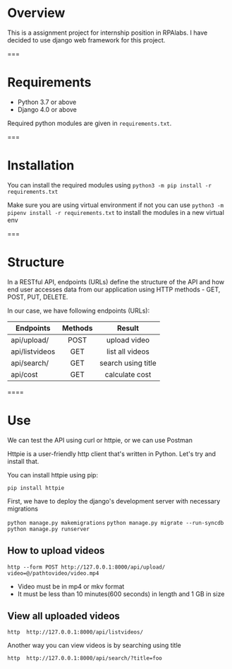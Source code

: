 #  Overview

This is a assignment project for internship position in RPAlabs. I have decided to use django web framework for this project. 

===

# Requirements

- Python 3.7 or above
- Django 4.0 or above


Required python modules are given in `requirements.txt`.

===

# Installation

You can install the required modules using 
`python3 -m pip install -r requirements.txt`

Make sure you are using virtual environment if not you can use 
`python3 -m pipenv install -r requirements.txt`
to install the modules in a new virtual env

===

# Structure

In a RESTful API, endpoints (URLs) define the structure of the API and how end user accesses data from our application using HTTP methods  - GET, POST, PUT, DELETE.

In our case, we have following endpoints (URLs):


| Endpoints     | Methods       | Result            |
| ------------- |:-------------:| :----------------:|
| api/upload/   | POST          | upload video      |
| api/listvideos| GET           | list all videos   |
| api/search/   | GET           | search using title|
| api/cost      | GET           | calculate cost    |

====

# Use

We can test the API using curl or httpie, or we can use Postman

Httpie is a user-friendly http client that's written in Python. Let's try and install that.

You can install httpie using pip:

`pip install httpie`

First, we have to deploy the django's development server with necessary migrations

`python manage.py makemigrations`
`python manage.py migrate --run-syncdb`
`python manage.py runserver`

## How to upload videos

`http --form POST http://127.0.0.1:8000/api/upload/ video=@/pathtovideo/video.mp4`

- Video must be in mp4 or mkv format
- It must be less than 10 minutes(600 seconds) in length and 1 GB in size

## View all uploaded videos

`http  http://127.0.0.1:8000/api/listvideos/`

Another way you can view videos is by searching using title

`http  http://127.0.0.1:8000/api/search/?title=foo`


